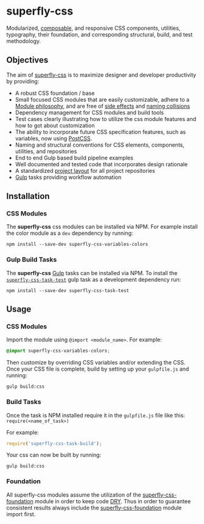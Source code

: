 # superfly-css

Modularized, [composable](https://en.wikipedia.org/wiki/Composability#System_Design), and responsive CSS components, utilities, typography, their foundation, and corresponding structural, build, and test methodology.

## Objectives

The aim of [superfly-css](https://github.com/superfly-css/superfly-css) is to maximize designer and developer productivity by providing:
- A robust CSS foundation / base
- Small focused CSS modules that are easily customizable, adhere to a [Module philosophy](https://github.com/substack/browserify-handbook#module-philosophy), and are free of [side effects](https://philipwalton.com/articles/side-effects-in-css/) and [naming collisions](https://philipwalton.com/articles/side-effects-in-css/) 
- Dependency management for CSS modules and build tools
- Test cases clearly illustrating how to utilize the css module features and how to got about customization
- The ability to incorporate future CSS specification features, such as variables, now using [PostCSS](https://github.com/postcss/postcss).
- Naming and structural conventions for CSS elements, components, utilities, and repositories
- End to end Gulp based build pipeline examples
- Well documented and tested code that incorporates design rationale
- A standardized [project layout](https://github.com/superfly-css/superfly-css-pli) for all project repositories
- [Gulp](http://gulpjs.com) tasks providing workflow automation

## Installation

### CSS Modules

The **superfly-css** css modules can be installed via NPM.  For example install the color module as a `dev` dependency by running:

```console
npm install --save-dev superfly-css-variables-colors
```  

### Gulp Build Tasks

The **superfly-css** [Gulp](http://gulpjs.com) tasks can be installed via NPM.  To install the [`superfly-css-task-test`](https://github.com/superfly-css/superfly-css-task-test) gulp task as a development dependency run:
```console
npm install --save-dev superfly-css-task-test
```

## Usage

### CSS Modules

Import the module using `@import <module_name>`.  For example:
```css
@import superfly-css-variables-colors;
```

Then customize by overriding CSS variables and/or extending the CSS.  Once your CSS file is complete, build by setting up your `gulpfile.js` and running:

```console
gulp build:css
```  

### Build Tasks

Once the task is NPM installed require it in the `gulpfile.js` file like this:
`require(<name_of_task>)`

For example:
```js
require('superfly-css-task-build');
```

Your css can now be built by running:
```console
gulp build:css
```

### Foundation

All superfly-css modules assume the utilization of the [superfly-css-foundation](https://github.com/superfly-css/superfly-css-foundation) module in order to keep code [DRY](https://en.wikipedia.org/wiki/Don't_repeat_yourself).  Thus in order to guarantee consistent results always include the [superfly-css-foundation](https://github.com/superfly-css/superfly-css-foundation) module import first.


